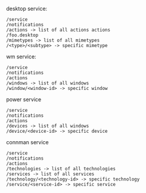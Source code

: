 desktop service:

	/service
	/notifications
	/actions -> list of all actions actions
	/foo.desktop
	/mimetypes -> list of all mimetypes
	/<type>/<subtype> -> specific mimetype


wm service:
	
	/service
	/notifications
	/actions
	/windows -> list of all windows
	/window/<window-id> -> specific window

power service

	/service
	/notifications
	/actions
	/devices -> list of all windows
	/device/<device-id> -> specific device

connman service

	/service
	/notifications
	/actions
	/technologies -> list of all technologies
	/services -> list of all services
	/technology/<technology-id> -> specific technology
	/service/<service-id> -> specific service

